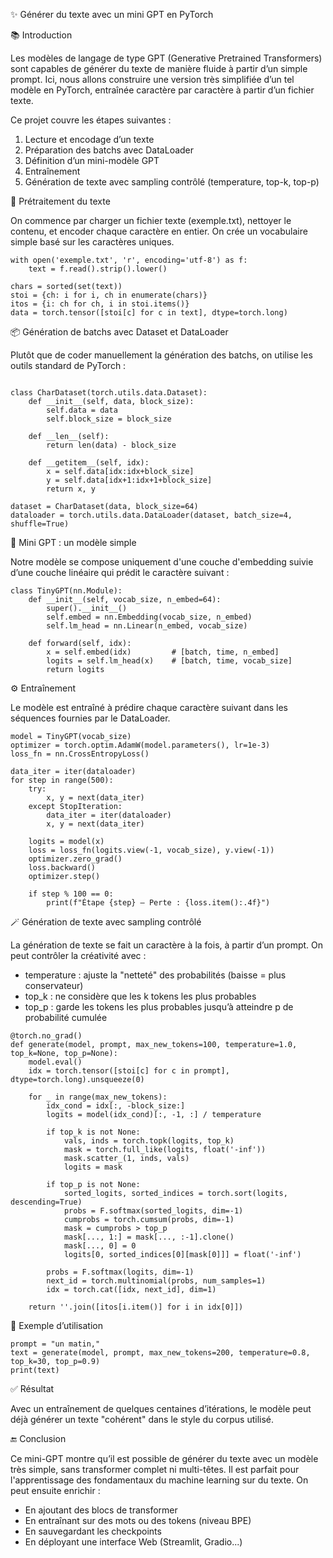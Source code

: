 ✨ Générer du texte avec un mini GPT en PyTorch

📚 Introduction

Les modèles de langage de type GPT (Generative Pretrained Transformers) sont capables de générer du texte de manière fluide à partir d’un simple prompt. Ici, nous allons construire une version très simplifiée d’un tel modèle en PyTorch, entraînée caractère par caractère à partir d’un fichier texte.

Ce projet couvre les étapes suivantes :

1. Lecture et encodage d’un texte
2. Préparation des batchs avec DataLoader
3. Définition d’un mini-modèle GPT
4. Entraînement
5. Génération de texte avec sampling contrôlé (temperature, top-k, top-p)

📝 Prétraitement du texte

On commence par charger un fichier texte (exemple.txt), nettoyer le contenu, et encoder chaque caractère en entier. On crée un vocabulaire simple basé sur les caractères uniques.

```
with open('exemple.txt', 'r', encoding='utf-8') as f:
    text = f.read().strip().lower()

chars = sorted(set(text))
stoi = {ch: i for i, ch in enumerate(chars)}
itos = {i: ch for ch, i in stoi.items()}
data = torch.tensor([stoi[c] for c in text], dtype=torch.long)
```

📦 Génération de batchs avec Dataset et DataLoader

Plutôt que de coder manuellement la génération des batchs, on utilise les outils standard de PyTorch :

```

class CharDataset(torch.utils.data.Dataset):
    def __init__(self, data, block_size):
        self.data = data
        self.block_size = block_size

    def __len__(self):
        return len(data) - block_size

    def __getitem__(self, idx):
        x = self.data[idx:idx+block_size]
        y = self.data[idx+1:idx+1+block_size]
        return x, y

dataset = CharDataset(data, block_size=64)
dataloader = torch.utils.data.DataLoader(dataset, batch_size=4, shuffle=True)

```

🧠 Mini GPT : un modèle simple

Notre modèle se compose uniquement d'une couche d'embedding suivie d’une couche linéaire qui prédit le caractère suivant :

```
class TinyGPT(nn.Module):
    def __init__(self, vocab_size, n_embed=64):
        super().__init__()
        self.embed = nn.Embedding(vocab_size, n_embed)
        self.lm_head = nn.Linear(n_embed, vocab_size)

    def forward(self, idx):
        x = self.embed(idx)         # [batch, time, n_embed]
        logits = self.lm_head(x)    # [batch, time, vocab_size]
        return logits
```

⚙️ Entraînement

Le modèle est entraîné à prédire chaque caractère suivant dans les séquences fournies par le DataLoader.

```
model = TinyGPT(vocab_size)
optimizer = torch.optim.AdamW(model.parameters(), lr=1e-3)
loss_fn = nn.CrossEntropyLoss()

data_iter = iter(dataloader)
for step in range(500):
    try:
        x, y = next(data_iter)
    except StopIteration:
        data_iter = iter(dataloader)
        x, y = next(data_iter)

    logits = model(x)
    loss = loss_fn(logits.view(-1, vocab_size), y.view(-1))
    optimizer.zero_grad()
    loss.backward()
    optimizer.step()

    if step % 100 == 0:
        print(f"Étape {step} – Perte : {loss.item():.4f}")
```

🪄 Génération de texte avec sampling contrôlé

La génération de texte se fait un caractère à la fois, à partir d’un prompt. On peut contrôler la créativité avec :

- temperature : ajuste la "netteté" des probabilités (baisse = plus conservateur)
- top_k : ne considère que les k tokens les plus probables
- top_p : garde les tokens les plus probables jusqu’à atteindre p de probabilité cumulée

```
@torch.no_grad()
def generate(model, prompt, max_new_tokens=100, temperature=1.0, top_k=None, top_p=None):
    model.eval()
    idx = torch.tensor([stoi[c] for c in prompt], dtype=torch.long).unsqueeze(0)

    for _ in range(max_new_tokens):
        idx_cond = idx[:, -block_size:]
        logits = model(idx_cond)[:, -1, :] / temperature

        if top_k is not None:
            vals, inds = torch.topk(logits, top_k)
            mask = torch.full_like(logits, float('-inf'))
            mask.scatter_(1, inds, vals)
            logits = mask

        if top_p is not None:
            sorted_logits, sorted_indices = torch.sort(logits, descending=True)
            probs = F.softmax(sorted_logits, dim=-1)
            cumprobs = torch.cumsum(probs, dim=-1)
            mask = cumprobs > top_p
            mask[..., 1:] = mask[..., :-1].clone()
            mask[..., 0] = 0
            logits[0, sorted_indices[0][mask[0]]] = float('-inf')

        probs = F.softmax(logits, dim=-1)
        next_id = torch.multinomial(probs, num_samples=1)
        idx = torch.cat([idx, next_id], dim=1)

    return ''.join([itos[i.item()] for i in idx[0]])
```

🧪 Exemple d’utilisation

```
prompt = "un matin,"
text = generate(model, prompt, max_new_tokens=200, temperature=0.8, top_k=30, top_p=0.9)
print(text)
```

✅ Résultat

Avec un entraînement de quelques centaines d’itérations, le modèle peut déjà générer un texte "cohérent" dans le style du corpus utilisé.

🔚 Conclusion

Ce mini-GPT montre qu’il est possible de générer du texte avec un modèle très simple, sans transformer complet ni multi-têtes. Il est parfait pour l'apprentissage des fondamentaux du machine learning sur du texte. On peut ensuite enrichir :

- En ajoutant des blocs de transformer
- En entraînant sur des mots ou des tokens (niveau BPE)
- En sauvegardant les checkpoints
- En déployant une interface Web (Streamlit, Gradio...)